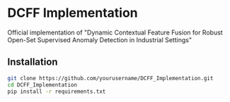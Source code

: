 # DCFF Implementation

Official implementation of "Dynamic Contextual Feature Fusion for Robust Open-Set Supervised Anomaly Detection in Industrial Settings"

## Installation
```bash
git clone https://github.com/yourusername/DCFF_Implementation.git
cd DCFF_Implementation
pip install -r requirements.txt